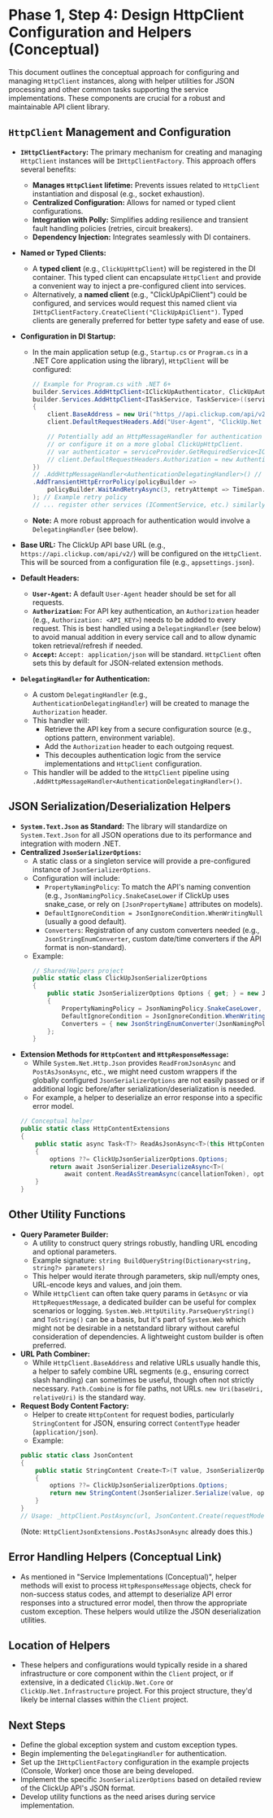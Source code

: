 # Phase 1, Step 4: Design HttpClient Configuration and Helpers (Conceptual)

This document outlines the conceptual approach for configuring and managing `HttpClient` instances, along with helper utilities for JSON processing and other common tasks supporting the service implementations. These components are crucial for a robust and maintainable API client library.

## `HttpClient` Management and Configuration

- **`IHttpClientFactory`:** The primary mechanism for creating and managing `HttpClient` instances will be `IHttpClientFactory`. This approach offers several benefits:
    - **Manages `HttpClient` lifetime:** Prevents issues related to `HttpClient` instantiation and disposal (e.g., socket exhaustion).
    - **Centralized Configuration:** Allows for named or typed client configurations.
    - **Integration with Polly:** Simplifies adding resilience and transient fault handling policies (retries, circuit breakers).
    - **Dependency Injection:** Integrates seamlessly with DI containers.

- **Named or Typed Clients:**
    - A **typed client** (e.g., `ClickUpHttpClient`) will be registered in the DI container. This typed client can encapsulate `HttpClient` and provide a convenient way to inject a pre-configured client into services.
    - Alternatively, a **named client** (e.g., "ClickUpApiClient") could be configured, and services would request this named client via `IHttpClientFactory.CreateClient("ClickUpApiClient")`. Typed clients are generally preferred for better type safety and ease of use.

- **Configuration in DI Startup:**
    - In the main application setup (e.g., `Startup.cs` or `Program.cs` in a .NET Core application using the library), `HttpClient` will be configured:
        ```csharp
        // Example for Program.cs with .NET 6+
        builder.Services.AddHttpClient<IClickUpAuthenticator, ClickUpAuthenticator>(); // For auth token management
        builder.Services.AddHttpClient<ITaskService, TaskService>((serviceProvider, client) =>
        {
            client.BaseAddress = new Uri("https_//api.clickup.com/api/v2/"); // Base URL from config
            client.DefaultRequestHeaders.Add("User-Agent", "ClickUp.Net Client Library"); // Example User-Agent

            // Potentially add an HttpMessageHandler for authentication here,
            // or configure it on a more global ClickUpHttpClient.
            // var authenticator = serviceProvider.GetRequiredService<IClickUpAuthenticator>();
            // client.DefaultRequestHeaders.Authorization = new AuthenticationHeaderValue("Bearer", authenticator.GetToken());
        })
        // .AddHttpMessageHandler<AuthenticationDelegatingHandler>() // For adding auth token
        .AddTransientHttpErrorPolicy(policyBuilder =>
            policyBuilder.WaitAndRetryAsync(3, retryAttempt => TimeSpan.FromSeconds(Math.Pow(2, retryAttempt)))
        ); // Example retry policy
        // ... register other services (ICommentService, etc.) similarly
        ```
    - **Note:** A more robust approach for authentication would involve a `DelegatingHandler` (see below).

- **Base URL:** The ClickUp API base URL (e.g., `https://api.clickup.com/api/v2/`) will be configured on the `HttpClient`. This will be sourced from a configuration file (e.g., `appsettings.json`).

- **Default Headers:**
    - **`User-Agent`:** A default `User-Agent` header should be set for all requests.
    - **`Authorization`:** For API key authentication, an `Authorization` header (e.g., `Authorization: <API_KEY>`) needs to be added to every request. This is best handled using a `DelegatingHandler` (see below) to avoid manual addition in every service call and to allow dynamic token retrieval/refresh if needed.
    - **`Accept`:** `Accept: application/json` will be standard. `HttpClient` often sets this by default for JSON-related extension methods.

- **`DelegatingHandler` for Authentication:**
    - A custom `DelegatingHandler` (e.g., `AuthenticationDelegatingHandler`) will be created to manage the `Authorization` header.
    - This handler will:
        - Retrieve the API key from a secure configuration source (e.g., options pattern, environment variable).
        - Add the `Authorization` header to each outgoing request.
        - This decouples authentication logic from the service implementations and `HttpClient` configuration.
    - This handler will be added to the `HttpClient` pipeline using `.AddHttpMessageHandler<AuthenticationDelegatingHandler>()`.

## JSON Serialization/Deserialization Helpers

- **`System.Text.Json` as Standard:** The library will standardize on `System.Text.Json` for all JSON operations due to its performance and integration with modern .NET.
- **Centralized `JsonSerializerOptions`:**
    - A static class or a singleton service will provide a pre-configured instance of `JsonSerializerOptions`.
    - Configuration will include:
        - `PropertyNamingPolicy`: To match the API's naming convention (e.g., `JsonNamingPolicy.SnakeCaseLower` if ClickUp uses snake_case, or rely on `[JsonPropertyName]` attributes on models).
        - `DefaultIgnoreCondition = JsonIgnoreCondition.WhenWritingNull` (usually a good default).
        - `Converters`: Registration of any custom converters needed (e.g., `JsonStringEnumConverter`, custom date/time converters if the API format is non-standard).
    - Example:
        ```csharp
        // Shared/Helpers project
        public static class ClickUpJsonSerializerOptions
        {
            public static JsonSerializerOptions Options { get; } = new JsonSerializerOptions
            {
                PropertyNamingPolicy = JsonNamingPolicy.SnakeCaseLower, // Example
                DefaultIgnoreCondition = JsonIgnoreCondition.WhenWritingNull,
                Converters = { new JsonStringEnumConverter(JsonNamingPolicy.CamelCase) } // Example
            };
        }
        ```
- **Extension Methods for `HttpContent` and `HttpResponseMessage`:**
    - While `System.Net.Http.Json` provides `ReadFromJsonAsync` and `PostAsJsonAsync`, etc., we might need custom wrappers if the globally configured `JsonSerializerOptions` are not easily passed or if additional logic before/after serialization/deserialization is needed.
    - For example, a helper to deserialize an error response into a specific error model.
    ```csharp
    // Conceptual helper
    public static class HttpContentExtensions
    {
        public static async Task<T?> ReadAsJsonAsync<T>(this HttpContent content, JsonSerializerOptions? options = null, CancellationToken cancellationToken = default)
        {
            options ??= ClickUpJsonSerializerOptions.Options;
            return await JsonSerializer.DeserializeAsync<T>(
                await content.ReadAsStreamAsync(cancellationToken), options, cancellationToken);
        }
    }
    ```

## Other Utility Functions

- **Query Parameter Builder:**
    - A utility to construct query strings robustly, handling URL encoding and optional parameters.
    - Example signature: `string BuildQueryString(Dictionary<string, string?> parameters)`
    - This helper would iterate through parameters, skip null/empty ones, URL-encode keys and values, and join them.
    - While `HttpClient` can often take query params in `GetAsync` or via `HttpRequestMessage`, a dedicated builder can be useful for complex scenarios or logging. `System.Web.HttpUtility.ParseQueryString()` and `ToString()` can be a basis, but it's part of `System.Web` which might not be desirable in a netstandard library without careful consideration of dependencies. A lightweight custom builder is often preferred.
- **URL Path Combiner:**
    - While `HttpClient.BaseAddress` and relative URLs usually handle this, a helper to safely combine URL segments (e.g., ensuring correct slash handling) can sometimes be useful, though often not strictly necessary. `Path.Combine` is for file paths, not URLs. `new Uri(baseUri, relativeUri)` is the standard way.
- **Request Body Content Factory:**
    - Helper to create `HttpContent` for request bodies, particularly `StringContent` for JSON, ensuring correct `ContentType` header (`application/json`).
    - Example:
    ```csharp
    public static class JsonContent
    {
        public static StringContent Create<T>(T value, JsonSerializerOptions? options = null)
        {
            options ??= ClickUpJsonSerializerOptions.Options;
            return new StringContent(JsonSerializer.Serialize(value, options), System.Text.Encoding.UTF8, "application/json");
        }
    }
    // Usage: _httpClient.PostAsync(url, JsonContent.Create(requestModel));
    ```
    (Note: `HttpClientJsonExtensions.PostAsJsonAsync` already does this.)

## Error Handling Helpers (Conceptual Link)

- As mentioned in "Service Implementations (Conceptual)", helper methods will exist to process `HttpResponseMessage` objects, check for non-success status codes, and attempt to deserialize API error responses into a structured error model, then throw the appropriate custom exception. These helpers would utilize the JSON deserialization utilities.

## Location of Helpers

- These helpers and configurations would typically reside in a shared infrastructure or core component within the `Client` project, or if extensive, in a dedicated `ClickUp.Net.Core` or `ClickUp.Net.Infrastructure` project. For this project structure, they'd likely be internal classes within the `Client` project.

## Next Steps

- Define the global exception system and custom exception types.
- Begin implementing the `DelegatingHandler` for authentication.
- Set up the `IHttpClientFactory` configuration in the example projects (Console, Worker) once those are being developed.
- Implement the specific `JsonSerializerOptions` based on detailed review of the ClickUp API's JSON format.
- Develop utility functions as the need arises during service implementation.
```
